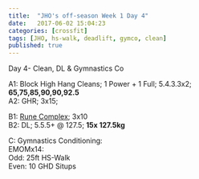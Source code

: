 ```yaml
---
title:  "JHO's off-season Week 1 Day 4"
date:   2017-06-02 15:04:23
categories: [crossfit]
tags: [JHO, hs-walk, deadlift, gymco, clean]
published: true
---
```

Day 4- Clean, DL & Gymnastics Co

A1: Block High Hang Cleans; 1 Power + 1 Full; 5.4.3.3x2;  
**65,75,85,90,90,92.5**  
A2: GHR; 3x15;

B1: [Rune Complex][link_rune]; 3x10  
B2: DL; 5.5.5+ @ 127.5; **15x 127.5kg**

C: Gymnastics Conditioning:  
EMOMx14:  
Odd: 25ft HS-Walk  
Even: 10 GHD Situps  

[link_rune]: https://youtu.be/s80ZQ1nn0xl
